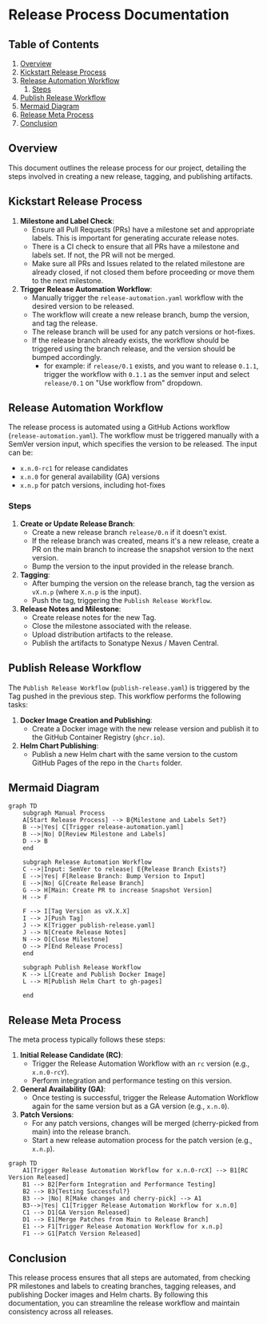 # Release Process Documentation

## Table of Contents

1. [Overview](#overview)
2. [Kickstart Release Process](#kickstart-release-process)
3. [Release Automation Workflow](#release-automation-workflow)
   1. [Steps](#steps)
4. [Publish Release Workflow](#publish-release-workflow)
5. [Mermaid Diagram](#mermaid-diagram)
6. [Release Meta Process](#release-meta-process)
7. [Conclusion](#conclusion)

## Overview

This document outlines the release process for our project, detailing the steps involved in creating a new release, tagging, and publishing artifacts.

## Kickstart Release Process

1. **Milestone and Label Check**:
   - Ensure all Pull Requests (PRs) have a milestone set and appropriate labels. This is important for generating accurate release notes.
   - There is a CI check to ensure that all PRs have a milestone and labels set. If not, the PR will not be merged.
   - Make sure all PRs and Issues related to the related milestone are already closed, if not closed them before proceeding or move them to the next milestone.
2. **Trigger Release Automation Workflow**:
   - Manually trigger the `release-automation.yaml` workflow with the desired version to be released.
   - The workflow will create a new release branch, bump the version, and tag the release.
   - The release branch will be used for any patch versions or hot-fixes.
   - If the release branch already exists, the workflow should be triggered using the branch release, and the version should be bumped accordingly.
     - for example: if `release/0.1` exists, and you want to release `0.1.1`, trigger the workflow with `0.1.1` as the semver input and select `release/0.1` on "Use workflow from" dropdown.

## Release Automation Workflow

The release process is automated using a GitHub Actions workflow (`release-automation.yaml`). The workflow must be triggered manually with a SemVer version input, which specifies the version to be released. The input can be:
- `x.n.0-rc1` for release candidates
- `x.n.0` for general availability (GA) versions
- `x.n.p` for patch versions, including hot-fixes

### Steps

1. **Create or Update Release Branch**:
   - Create a new release branch `release/0.n` if it doesn't exist.
   - If the release branch was created, means it's a new release, create a PR on the main branch to increase the snapshot version to the next version.
   - Bump the version to the input provided in the release branch.
2. **Tagging**:
   - After bumping the version on the release branch, tag the version as `vX.n.p` (where `X.n.p` is the input).
   - Push the tag, triggering the `Publish Release Workflow`.
3. **Release Notes and Milestone**:
   - Create release notes for the new Tag.
   - Close the milestone associated with the release.
   - Upload distribution artifacts to the release.
   - Publish the artifacts to Sonatype Nexus / Maven Central.

## Publish Release Workflow

The `Publish Release Workflow` (`publish-release.yaml`) is triggered by the Tag pushed in the previous step. This workflow performs the following tasks:

1. **Docker Image Creation and Publishing**:
   - Create a Docker image with the new release version and publish it to the GitHub Container Registry (`ghcr.io`).
2. **Helm Chart Publishing**:
   - Publish a new Helm chart with the same version to the custom GitHub Pages of the repo in the `Charts` folder.

## Mermaid Diagram

```mermaid
graph TD
    subgraph Manual Process
    A[Start Release Process] --> B{Milestone and Labels Set?}
    B -->|Yes| C[Trigger release-automation.yaml]
    B -->|No| D[Review Milestone and Labels]
    D --> B
    end

    subgraph Release Automation Workflow
    C -->|Input: SemVer to release| E{Release Branch Exists?}
    E -->|Yes| F[Release Branch: Bump Version to Input]
    E -->|No| G[Create Release Branch]
    G --> H[Main: Create PR to increase Snapshot Version]
    H --> F

    F --> I[Tag Version as vX.X.X]
    I --> J[Push Tag]
    J --> K[Trigger publish-release.yaml]
    J --> N[Create Release Notes]
    N --> O[Close Milestone]
    O --> P[End Release Process]
    end

    subgraph Publish Release Workflow
    K --> L[Create and Publish Docker Image]
    L --> M[Publish Helm Chart to gh-pages]

    end
```

## Release Meta Process

The meta process typically follows these steps:

1. **Initial Release Candidate (RC)**:
   - Trigger the Release Automation Workflow with an `rc` version (e.g., `x.n.0-rcY`).
   - Perform integration and performance testing on this version.
2. **General Availability (GA)**:
   - Once testing is successful, trigger the Release Automation Workflow again for the same version but as a GA version (e.g., `x.n.0`).
3. **Patch Versions**:
   - For any patch versions, changes will be merged (cherry-picked from main) into the release branch.
   - Start a new release automation process for the patch version (e.g., `x.n.p`).

```mermaid
graph TD
    A1[Trigger Release Automation Workflow for x.n.0-rcX] --> B1[RC Version Released]
    B1 --> B2[Perform Integration and Performance Testing]
    B2 --> B3{Testing Successful?}
    B3 --> |No| R[Make changes and cherry-pick] --> A1
    B3-->|Yes| C1[Trigger Release Automation Workflow for x.n.0]
    C1 --> D1[GA Version Released]
    D1 --> E1[Merge Patches from Main to Release Branch]
    E1 --> F1[Trigger Release Automation Workflow for x.n.p]
    F1 --> G1[Patch Version Released]
```

## Conclusion

This release process ensures that all steps are automated, from checking PR milestones and labels to creating branches, tagging releases, and publishing Docker images and Helm charts. By following this documentation, you can streamline the release workflow and maintain consistency across all releases.

